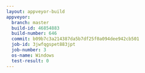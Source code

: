 ```yaml
---
layout: appveyor-build
appveyor:
  branch: master
  build-id: 46854883
  build-number: 646
  commit: b09b7c3a214387da5b7df25f0a094dee942cb501
  job-id: 3jwfqgspet883jpt
  job-number: 3
  os-name: Windows
  test-result: 0
---
```

